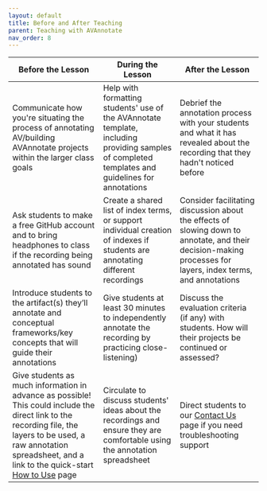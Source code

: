 ```yaml
---
layout: default
title: Before and After Teaching
parent: Teaching with AVAnnotate
nav_order: 8
---
```


| Before the Lesson  | During the Lesson | After the Lesson |
| ------------- | ------------- | ------------- |
| Communicate how you're situating the process of annotating AV/building AVAnnotate projects within the larger class goals | Help with formatting students' use of the AVAnnotate template, including providing samples of completed templates and guidelines for annotations | Debrief the annotation process with your students and what it has revealed about the recording that they hadn't noticed before |   
| Ask students to make a free GitHub account and to bring headphones to class if the recording being annotated has sound | Create a shared list of index terms, or support individual creation of indexes if students are annotating different recordings |  Consider facilitating discussion about the effects of slowing down to annotate, and their decision-making processes for layers, index terms, and annotations |
| Introduce students to the artifact(s) they’ll annotate and conceptual frameworks/key concepts that will guide their annotations | Give students at least 30 minutes to independently annotate the recording by practicing close-listening) | Discuss the evaluation criteria (if any) with students. How will their projects be continued or assessed? |
| Give students as much information in advance as possible! This could include the direct link to the recording file, the layers to be used, a raw annotation spreadsheet, and a link to the quick-start [How to Use](https://av-annotate.org/how-to-use/) page | Circulate to discuss students' ideas about the recordings and ensure they are comfortable using the annotation spreadsheet |  Direct students to our [Contact Us](https://av-annotate.org/contact-us/) page if you need troubleshooting support |

